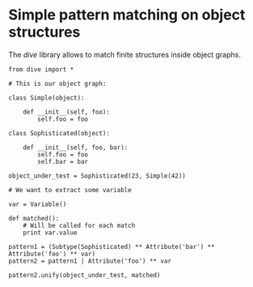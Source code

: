 Simple pattern matching on object structures
============================================

The *dive* library allows to match finite structures inside object graphs.

```
from dive import *

# This is our object graph:

class Simple(object):
 
    def __init__(self, foo):
        self.foo = foo

class Sophisticated(object):

    def __init__(self, foo, bar):
        self.foo = foo
        self.bar = bar
 
object_under_test = Sophisticated(23, Simple(42))
 
# We want to extract some variable

var = Variable()

def matched():
    # Will be called for each match
    print var.value

pattern1 = (Subtype(Sophisticated) ** Attribute('bar') ** Attribute('foo') ** var) 
pattern2 = pattern1 | Attribute('foo') ** var

pattern2.unify(object_under_test, matched)

```

